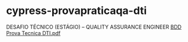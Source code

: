 # cypress-provapraticaqa-dti
DESAFIO TÉCNICO (ESTÁGIO) – QUALITY ASSURANCE ENGINEER
[BDD Prova Tecnica DTI.pdf](https://github.com/user-attachments/files/16883136/BDD.Prova.Tecnica.DTI.pdf)
